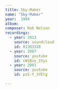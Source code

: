 ```yaml
---
title: Sky-Maker
name: "Sky-Maker"
year:  1994
album: 
composer: Rob Nelson
recordingz:
  - year: 2013
    source: soundcloud
    id: 81303328
  - year: 2007
    source: youtube
    id: cW1Buy_I5ys
  - year: 2001
    source: youtube
    id: pzS-Y_3YEtg

---
```



